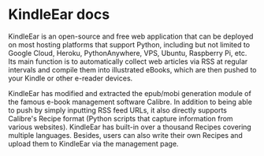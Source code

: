 # KindleEar docs

KindleEar is an open-source and free web application that can be deployed on most hosting platforms that support Python, including but not limited to Google Cloud, Heroku, PythonAnywhere, VPS, Ubuntu, Raspberry Pi, etc. Its main function is to automatically collect web articles via RSS at regular intervals and compile them into illustrated eBooks, which are then pushed to your Kindle or other e-reader devices.    

KindleEar has modified and extracted the epub/mobi generation module of the famous e-book management software Calibre. In addition to being able to push by simply inputting RSS feed URLs, it also directly supports Calibre's Recipe format (Python scripts that capture information from various websites). KindleEar has built-in over a thousand Recipes covering multiple languages. Besides, users can also write their own Recipes and upload them to KindleEar via the management page.    